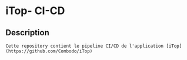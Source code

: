 # iTop- CI-CD


## Description
	Cette repository contient le pipeline CI/CD de l'application [iTop](https://github.com/Combodo/iTop)
 
 	 	
